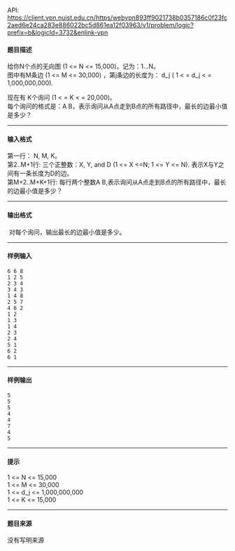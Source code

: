 API: https://client.vpn.nuist.edu.cn/https/webvpn893ff9021738b0357186c0f23fc2aed6e24ca283e886022bc5d861ea12f03963/v1/problem/logic?prefix=b&logicId=3732&enlink-vpn

#### 题目描述

给你N个点的无向图 (1 <= N <= 15,000)，记为：1…N。  
图中有M条边 (1 <= M <= 30,000) ，第j条边的长度为： d\_j ( 1 < = d\_j < = 1,000,000,000).

现在有 K个询问 (1 < = K < = 20,000)。  
每个询问的格式是：A B，表示询问从A点走到B点的所有路径中，最长的边最小值是多少？

---

#### 输入格式

第一行： N, M, K。  
第2..M+1行: 三个正整数：X, Y, and D (1 <= X <=N; 1 <= Y <= N). 表示X与Y之间有一条长度为D的边。  
第M+2..M+K+1行: 每行两个整数A B,表示询问从A点走到B点的所有路径中，最长的边最小值是多少？

---

#### 输出格式

 对每个询问，输出最长的边最小值是多少。

---

#### 样例输入
```
6 6 8
1 2 5
2 3 4
3 4 3
1 4 8
2 5 7
4 6 2
1 2
1 3
1 4
2 3
2 4
5 1
6 2
6 1
```

---

#### 样例输出
```
5
5
5
4
4
7
4
5
```

---

#### 提示

1 <= N <= 15,000  
1 <= M <= 30,000  
1 <= d\_j <= 1,000,000,000  
1 <= K <= 15,000

---

#### 题目来源

没有写明来源
